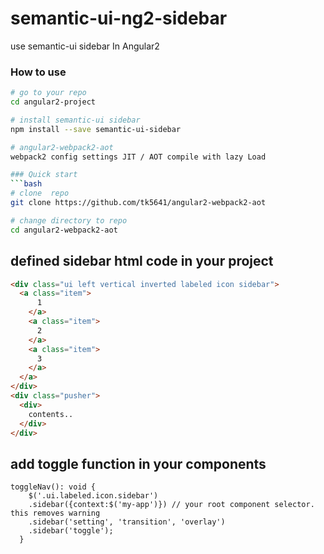# semantic-ui-ng2-sidebar
use semantic-ui sidebar In Angular2

### How to use
```bash
# go to your repo
cd angular2-project

# install semantic-ui sidebar
npm install --save semantic-ui-sidebar

# angular2-webpack2-aot
webpack2 config settings JIT / AOT compile with lazy Load

### Quick start
```bash
# clone  repo
git clone https://github.com/tk5641/angular2-webpack2-aot

# change directory to repo
cd angular2-webpack2-aot
```
## defined sidebar html code in your project
```html
<div class="ui left vertical inverted labeled icon sidebar">
  <a class="item">
      1
    </a>
    <a class="item">
      2
    </a>
    <a class="item">
      3
    </a>
  </a>
</div>
<div class="pusher">
  <div>
    contents..
  </div>
</div>
```
## add toggle function in your components
```es6
toggleNav(): void {
    $('.ui.labeled.icon.sidebar')
    .sidebar({context:$('my-app')}) // your root component selector. this removes warning
    .sidebar('setting', 'transition', 'overlay')
    .sidebar('toggle');
  }
```